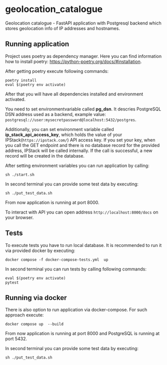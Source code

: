 # geolocation_catalogue
Geolocation catalogue - FastAPI application with Postgresql backend which stores geolocation info of IP addresses and hostnames.

## Running application
Project uses poetry as dependency manager. Here you can find information how to install poetry: https://python-poetry.org/docs/#installation.

After getting poetry execute following commands:
```
poetry install
eval $(poetry env activate)
```
After that you will have all dependencies installed and environment activated.

You need to set environmentvariable called **pg_dsn**. It descries PostgreSQL DSN address used as a backend, example value: `postgresql://user:mysecretpassword@localhost:5432/postgres`.

Additionally, you can set environment variable called **ip_stack_api_access_key**, which holds the value of your IPStack(`https://ipstack.com/`) API access key. If you set your key, when you call the GET endpoint and there is no database record for the provided address, IPStack will be called internally. If the call is successful, a new record will be created in the database.

After setting environment variables you can run application by calling:
```
sh ./start.sh
```

In second terminal you can provide some test data by executing:
```
sh ./put_test_data.sh
```
From now application is running at port 8000.

To interact with API you can open address `http://localhost:8000/docs` on your browser.

## Tests
To execute tests you have to run local database. It is recommended to run it via provided docker by executing:
```
docker compose -f docker-compose-tests.yml  up
```

In second terminal you can run tests by calling following commands:
```
eval $(poetry env activate)
pytest
```

## Running via docker
There is also option to run application via docker-compose. For such approach execute:
```
docker compose up  --build
```
From now application is running at port 8000 and PostgreSQL is running at port 5432.


In second terminal you can provide some test data by executing:
```
sh ./put_test_data.sh
```
